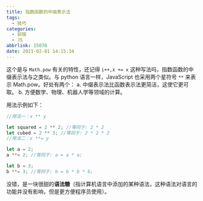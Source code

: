 ```yaml
---
title: 指数函数的中缀表示法
tags:
  - 技巧
categories:
  - 前端
  - JS
abbrlink: 15070
date: 2021-02-01 14:15:34
---
```


这个是与 `Math.pow` 有关的特性，还记得 `i++,x += x` 这种写法吗，指数函数的中缀表示法与之类似。与 python 语言一样，JavaScript 也采用两个星符号 `**` 来表示 Math.pow。好处有两个：
a. 中缀表示法比函数表示法更简洁，这使它更可取。
b. 方便数学、物理、机器人学等领域的计算。

用法示例如下：

```js
//用法一：x ** y

let squared = 2 ** 2; //等同于: 2 * 2
let cubed = 2 ** 3; //等同于: 2 * 2 * 2
//用法二：x **= y

let a = 2;
a **= 2; //等同于: a = a * a;

let b = 3;
b **= 3; //等同于: b = b * b * b;
```

没错，是一块很甜的**语法糖**（指计算机语言中添加的某种语法，这种语法对语言的功能并没有影响，但是更方便程序员使用）。
